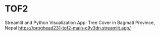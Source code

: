 # TOF2
Streamlit and Python Visualization App: Tree Cover in Bagmati Province, Nepal
https://proghead231-tof2-main-c9y3dn.streamlit.app/
